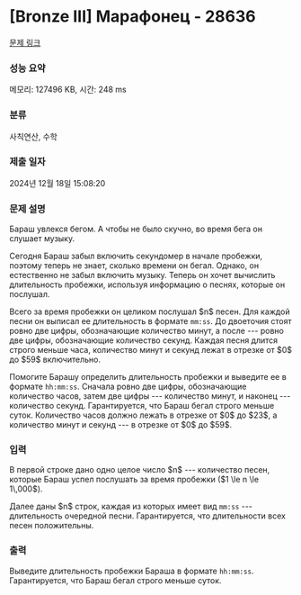 # [Bronze III] Марафонец - 28636 

[문제 링크](https://www.acmicpc.net/problem/28636) 

### 성능 요약

메모리: 127496 KB, 시간: 248 ms

### 분류

사칙연산, 수학

### 제출 일자

2024년 12월 18일 15:08:20

### 문제 설명

<p>Бараш увлекся бегом. А чтобы не было скучно, во время бега он слушает музыку.</p>

<p>Сегодня Бараш забыл включить секундомер в начале пробежки, поэтому теперь не знает, сколько времени он бегал. Однако, он естественно не забыл включить музыку. Теперь он хочет вычислить длительность пробежки, используя информацию о песнях, которые он послушал.</p>

<p>Всего за время пробежки он целиком послушал $n$ песен. Для каждой песни он выписал ее длительность в формате <code>mm:ss</code>. До двоеточия стоят ровно две цифры, обозначающие количество минут, а после --- ровно две цифры, обозначающие количество секунд. Каждая песня длится строго меньше часа, количество минут и секунд лежат в отрезке от $0$ до $59$ включительно.</p>

<p>Помогите Барашу определить длительность пробежки и выведите ее в формате <code>hh:mm:ss</code>. Сначала ровно две цифры, обозначающие количество часов, затем две цифры --- количество минут, и наконец --- количество секунд. Гарантируется, что Бараш бегал строго меньше суток. Количество часов должно лежать в отрезке от $0$ до $23$, а количество минут и секунд --- в отрезке от $0$ до $59$.</p>

### 입력 

 <p>В первой строке дано одно целое число $n$ --- количество песен, которые Бараш успел послушать за время пробежки ($1 \le n \le 1\,000$).</p>

<p>Далее даны $n$ строк, каждая из которых имеет вид <code>mm:ss</code> --- длительность очередной песни. Гарантируется, что длительности всех песен положительны.</p>

### 출력 

 <p>Выведите длительность пробежки Бараша в формате <code>hh:mm:ss</code>. Гарантируется, что Бараш бегал строго меньше суток.</p>

